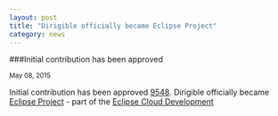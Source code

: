 ```yaml
---
layout: post
title: "Dirigible officially became Eclipse Project"
category: news
---
```


###Initial contribution has been approved

<sub class="post-info">May 08, 2015</sub>

Initial contribution has been approved 
[9548](https://dev.eclipse.org/ipzilla/show_bug.cgi?id=9548). Dirigible officially became 
[Eclipse Project](https://projects.eclipse.org/projects/ecd.dirigible) - part of the 
[Eclipse Cloud Development](https://www.eclipse.org/ecd/)
